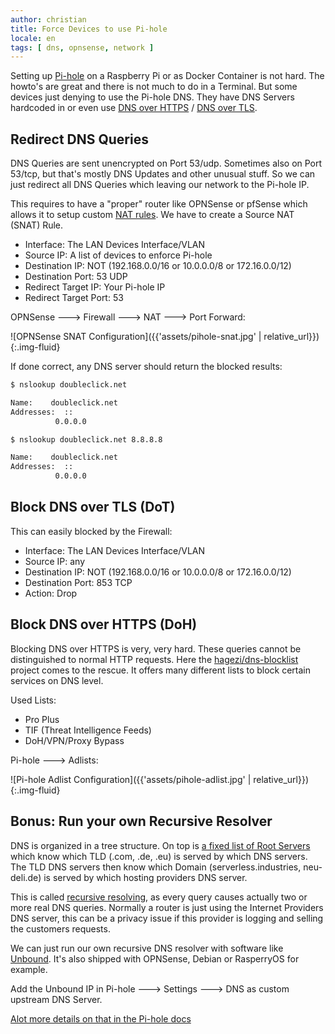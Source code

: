 ```yaml
---
author: christian
title: Force Devices to use Pi-hole
locale: en
tags: [ dns, opnsense, network ]
---
```


Setting up [Pi-hole](https://pi-hole.net) on a Raspberry Pi or as Docker Container is not hard. 
The howto's are great and there is not much to do in a Terminal. But some devices just denying to 
use the Pi-hole DNS. They have DNS Servers hardcoded in or even use
[DNS over HTTPS][doh] / [DNS over TLS][dot].

[doh]: https://de.wikipedia.org/wiki/DNS_over_HTTPS
[dot]: https://en.wikipedia.org/wiki/DNS_over_TLS

## Redirect DNS Queries

DNS Queries are sent unencrypted on Port 53/udp. Sometimes also on Port 53/tcp, 
but that's mostly DNS Updates and other unusual stuff. So we can just redirect all DNS Queries 
which leaving our network to the Pi-hole IP.

This requires to have a "proper" router like OPNSense or pfSense which allows it to setup custom 
[NAT rules][nat]. We have to create a Source NAT (SNAT) Rule.

- Interface: The LAN Devices Interface/VLAN
- Source IP: A list of devices to enforce Pi-hole
- Destination IP: NOT (192.168.0.0/16 or 10.0.0.0/8 or 172.16.0.0/12)
- Destination Port: 53 UDP
- Redirect Target IP: Your Pi-hole IP
- Redirect Target Port: 53

OPNSense 🡒 Firewall 🡒 NAT 🡒 Port Forward:

![OPNSense SNAT Configuration]({{'assets/pihole-snat.jpg' | relative_url}}){:.img-fluid}

If done correct, any DNS server should return the blocked results:

```sh
$ nslookup doubleclick.net

Name:    doubleclick.net
Addresses:  ::
          0.0.0.0

$ nslookup doubleclick.net 8.8.8.8

Name:    doubleclick.net
Addresses:  ::
          0.0.0.0
```

## Block DNS over TLS (DoT)

This can easily blocked by the Firewall:

- Interface: The LAN Devices Interface/VLAN
- Source IP: any
- Destination IP: NOT (192.168.0.0/16 or 10.0.0.0/8 or 172.16.0.0/12)
- Destination Port: 853 TCP
- Action: Drop

## Block DNS over HTTPS (DoH)

Blocking DNS over HTTPS is very, very hard. These queries cannot be distinguished 
to normal HTTP requests.
Here the [hagezi/dns-blocklist](https://github.com/hagezi/dns-blocklists) project comes to 
the rescue. It offers many different lists to block certain services on DNS level. 

Used Lists:

- Pro Plus
- TIF (Threat Intelligence Feeds)
- DoH/VPN/Proxy Bypass

Pi-hole 🡒 Adlists:

![Pi-hole Adlist Configuration]({{'assets/pihole-adlist.jpg' | relative_url}}){:.img-fluid}

## Bonus: Run your own Recursive Resolver

DNS is organized in a tree structure. On top is [a fixed list of Root Servers][root] which know which 
TLD (.com, .de, .eu) is served by which DNS servers. The TLD DNS servers then know which Domain 
(serverless.industries, neu-deli.de) is served by which hosting providers DNS server. 

This is called [recursive resolving][recur], as every query causes actually two or more real DNS queries. 
Normally a router is just using the Internet Providers DNS server, this can be a privacy issue 
if this provider is logging and selling the customers requests.

We can just run our own recursive DNS resolver with software like 
[Unbound](https://nlnetlabs.nl/projects/unbound/about/). It's also shipped 
with OPNSense, Debian or RasperryOS for example.

Add the Unbound IP in Pi-hole 🡒 Settings 🡒 DNS as custom upstream DNS Server.

[Alot more details on that in the Pi-hole docs](https://docs.pi-hole.net/guides/dns/unbound/)

[root]: https://en.wikipedia.org/wiki/Root_name_server
[recur]: https://en.wikipedia.org/wiki/Name_server#Recursive_Resolver
[nat]: https://en.wikipedia.org/wiki/Network_address_translation

